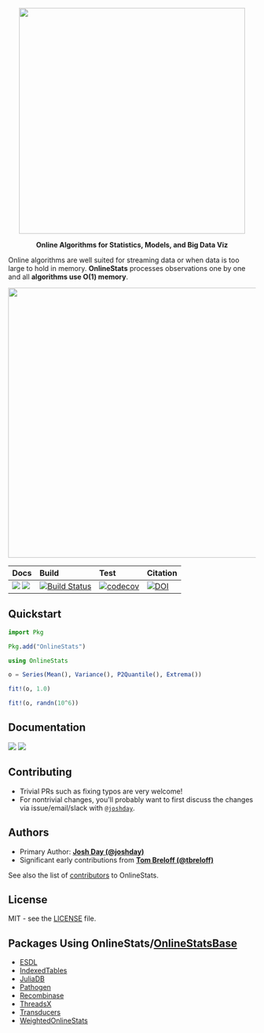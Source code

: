 <p align="center">
  <img width="460" src="https://user-images.githubusercontent.com/8075494/57313750-3d890d80-70be-11e9-99c9-b3fe0de6ea81.png">
</p>

<p align="center">
  <strong>Online Algorithms for Statistics, Models, and Big Data Viz</strong>
</p>

Online algorithms are well suited for streaming data or when data is too large to hold in memory.  **OnlineStats** processes observations one by one and all **algorithms use O(1) memory**.

<p align="center">
  <img width="550" src="https://user-images.githubusercontent.com/8075494/46229806-d55a9800-c334-11e8-8616-e4e27e58d66d.gif">
</p>

| Docs | Build | Test | Citation |
|:-----|:------|:-----|----------|
| [![](https://img.shields.io/badge/docs-stable-blue.svg)](https://joshday.github.io/OnlineStats.jl/stable) [![](https://img.shields.io/badge/docs-latest-blue.svg)](https://joshday.github.io/OnlineStats.jl/latest) | [![Build Status](https://travis-ci.org/joshday/OnlineStats.jl.svg)](https://travis-ci.org/joshday/OnlineStats.jl) | [![codecov](https://codecov.io/gh/joshday/OnlineStats.jl/branch/master/graph/badge.svg)](https://codecov.io/gh/joshday/OnlineStats.jl) | [![DOI](https://joss.theoj.org/papers/10.21105/joss.01816/status.svg)](https://doi.org/10.21105/joss.01816) |


## Quickstart

```julia
import Pkg

Pkg.add("OnlineStats")

using OnlineStats

o = Series(Mean(), Variance(), P2Quantile(), Extrema())

fit!(o, 1.0)

fit!(o, randn(10^6))
```

## Documentation

[![](https://img.shields.io/badge/docs-stable-blue.svg)](https://joshday.github.io/OnlineStats.jl/stable)
[![](https://img.shields.io/badge/docs-latest-blue.svg)](https://joshday.github.io/OnlineStats.jl/latest)

## Contributing

- Trivial PRs such as fixing typos are very welcome!  
- For nontrivial changes, you'll probably want to first discuss the changes via issue/email/slack with [`@joshday`](https://github.com/joshday).

## Authors

- Primary Author: [**Josh Day (@joshday)**](https://github.com/joshday)
- Significant early contributions from [**Tom Breloff (@tbreloff)**](https://github.com/tbreloff)

See also the list of [contributors](https://github.com/joshday/OnlineStats.jl/contributors) to OnlineStats.

## License

MIT - see the [LICENSE](LICENSE) file.

## Packages Using OnlineStats/[OnlineStatsBase](https://github.com/joshday/OnlineStatsBase.jl)

- [ESDL](https://github.com/esa-esdl/ESDL.jl)
- [IndexedTables](https://github.com/JuliaComputing/IndexedTables.jl)
- [JuliaDB](https://github.com/JuliaComputing/JuliaDB.jl)
- [Pathogen](https://github.com/jangevaare/Pathogen.jl)
- [Recombinase](https://github.com/piever/Recombinase.jl)
- [ThreadsX](https://github.com/tkf/ThreadsX.jl)
- [Transducers](https://github.com/JuliaFolds/Transducers.jl)
- [WeightedOnlineStats](https://github.com/gdkrmr/WeightedOnlineStats.jl)